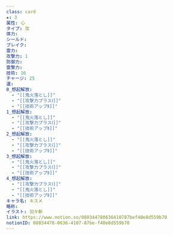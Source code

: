 ```yaml
---
class: card
★: 3
属性: 心
タイプ: 攻
体力: 
シールド: 
ブレイク: 
霊力: 
攻撃力: 1
防御力: 
霊撃力: 
技術: 16
チャージ: 25
運: 
0_想起解放:
  - "[[鬼火落とし]]"
  - "[[攻撃力プラスⅠ]]"
  - "[[技術アップⅡ]]"
1_想起解放:
  - "[[鬼火落とし]]"
  - "[[攻撃力プラスⅠ]]"
  - "[[技術アップⅡ]]"
2_想起解放:
  - "[[鬼火落とし]]"
  - "[[攻撃力プラスⅠ]]"
  - "[[技術アップⅡ]]"
3_想起解放:
  - "[[鬼火落とし]]"
  - "[[攻撃力プラスⅠ]]"
  - "[[技術アップⅡ]]"
4_想起解放:
  - "[[攻撃力プラスⅠ]]"
  - "[[鬼火落とし]]"
  - "[[技術アップⅡ]]"
キャラ名: キスメ
略称: 
イラスト: 羽々斬
link: https://www.notion.so/080344780636410787bef40e8d559b70
notionID: 08034478-0636-4107-87be-f40e8d559b70
---
```

